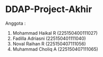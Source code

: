 # DDAP-Project-Akhir

Anggota : 
1. Mohammad Haikal R (225150400111027)
2. Fadilla Adriasni  (225150401111040)
3. Noval Raihan R    (225150407111056)
4. Muhammad Choliq A (225150407111065)

